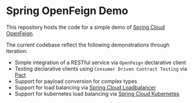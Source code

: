 # Spring OpenFeign Demo

This repository hosts the code for a simple demo of [Spring Cloud OpenFeign](https://docs.spring.io/spring-cloud-openfeign/docs/current/reference/html/).

The current codebase reflect the following demonstrations through iteration:

* Simple integration of a RESTful service via `OpenFeign` declarative client
* Testing declarative clients using `Consumer Driven Contract Testing` via [Pact](https://docs.pact.io/implementation_guides/jvm/readme)
* Support for payload conversion for complex types
* Support for load balancing via [Spring Cloud Loadbalancer](https://docs.spring.io/spring-cloud-commons/docs/current/reference/html/#spring-cloud-loadbalancer)
* Support for kubernetes load balancing via [Spring Cloud Kubernetes](https://docs.spring.io/spring-cloud-kubernetes/docs/current/reference/html/)
